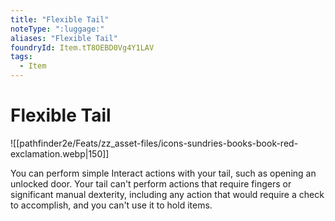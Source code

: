 ```yaml
---
title: "Flexible Tail"
noteType: ":luggage:"
aliases: "Flexible Tail"
foundryId: Item.tT8OEBD0Vg4Y1LAV
tags:
  - Item
---
```


# Flexible Tail
![[pathfinder2e/Feats/zz_asset-files/icons-sundries-books-book-red-exclamation.webp|150]]

You can perform simple Interact actions with your tail, such as opening an unlocked door. Your tail can't perform actions that require fingers or significant manual dexterity, including any action that would require a check to accomplish, and you can't use it to hold items.
